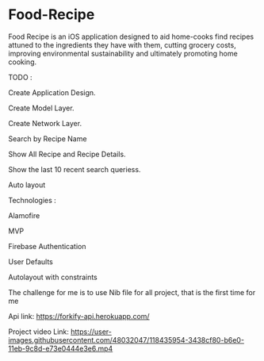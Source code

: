 # Food-Recipe


Food Recipe is an iOS application designed to aid home-cooks find recipes attuned to the ingredients they have with them, cutting grocery costs, improving environmental sustainability and ultimately promoting home cooking.

TODO :

 Create Application Design.
 
 Create Model Layer.
 
 Create Network Layer.
 
 Search by Recipe Name
 
 Show All Recipe and Recipe Details.
 
 Show the last 10 recent search queriess.
 
 Auto layout
 
 
 
 
 
 
Technologies :

 Alamofire
 
 MVP
 
 Firebase Authentication
 
 User Defaults
 
 Autolayout with constraints





The challenge for me is to use Nib file for all project, that is the first time for me




Api link: https://forkify-api.herokuapp.com/

Project video Link: https://user-images.githubusercontent.com/48032047/118435954-3438cf80-b6e0-11eb-9c8d-e73e0444e3e6.mp4




